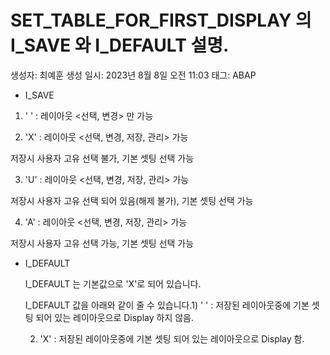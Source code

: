# SET_TABLE_FOR_FIRST_DISPLAY 의 I_SAVE 와 I_DEFAULT 설명.

생성자: 최예훈
생성 일시: 2023년 8월 8일 오전 11:03
태그: ABAP

- I_SAVE

1) ' ' : 레이아웃 <선택, 변경> 만 가능

2) 'X' : 레이아웃 <선택, 변경, 저장, 관리> 가능

저장시 사용자 고유 선택 불가, 기본 셋팅 선택 가능

3) 'U' : 레이아웃 <선택, 변경, 저장, 관리> 가능

저장시 사용자 고유 선택 되어 있음(해제 불가), 기본 셋팅 선택 가능

4) 'A' : 레이아웃 <선택, 변경, 저장, 관리> 가능

저장시 사용자 고유 선택 가능, 기본 셋팅 선택 가능

- I_DEFAULT
    
    I_DEFAULT 는 기본값으로 'X'로 되어 있습니다.
    
    I_DEFAULT 값을 아래와 같이 줄 수 있습니다.1) ' ' : 저장된 레이아웃중에 기본 셋팅 되어 있는 레이아웃으로 Display 하지 않음.
    
    2) 'X' : 저장된 레이아웃중에 기본 셋팅 되어 있는 레이아웃으로 Display 함.